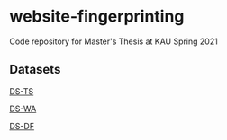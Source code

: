# website-fingerprinting
Code repository for Master's Thesis at KAU Spring 2021

## Datasets
[DS-TS](https://www.informatik.tu-cottbus.de/~andriy/zwiebelfreunde/TrafficSliver-Net.tar.xz)

[DS-WA](http://home.cse.ust.hk/~taow/wf/data/knndata.zip)

[DS-DF](https://github.com/deep-fingerprinting/df\#dataset)

